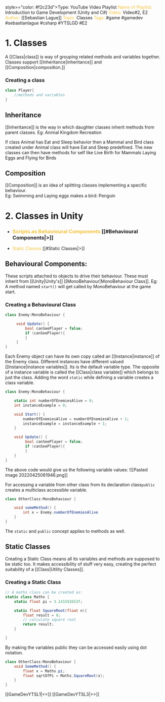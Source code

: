 style>="color: #f2c23d">Type:</span> YouTube Video Playlist
<span style="color: #f2c23d;">Name of Playlist:</span> Introduction to Game Development (Unity and C#)
<span style="color: #f2c23d;">Video: </span>Video#2, E2
<span style="color: #f2c23d;">Author: 
</span> [[Sebastian Lague]]
<span style="color: #f2c23d;">Topic: </span> Classes
<span style="color: #f2c23d;">Tags:</span> #game #gamedev #sebastianlague #csharp  #YTSLGD #E2  

# 1. Classes
A [[Class|class]] is way of grouping related methods and variables together. 
Classes support [[Inheritance|inheritance]] and [[Composition|composition.]]
### Creating a class
```cs
class Player{
	//methods and variables
}
```

## Inheritance
[[Inheritance]] is the way in which daughter classes inherit methods from parent classes. 
Eg: Animal Kingdom Recreation

If class Animal has Eat and Sleep behavior then a Mammal and Bird class created under Animal class will have Eat and Sleep predefined. The new classes can then have methods for self like 
Live Birth for Mammals
Laying Eggs and Flying for Birds

## Composition
[[Composition]] is an idea of splitting classes implementing a specific behaviour.  
Eg: Swimming and Laying eggs makes a bird: Penguin

# 2. Classes in Unity
- ### <span style="color: #f2c23d;">Scripts as Behavioural Components</span> [[#Behavioural Components|>]]
- <span style="color: #f2c23d;">Static Classes</span> [[#Static Classes|>]]

## Behavioural Components:
 These scripts attached to objects to drive their behaviour. These must inherit from [[Unity|Unity's]] [[MonoBehaviour|MonoBehaviour Class]].
 Eg: A method named `start()` will get called by MonoBehaviour at the game start.
 
### Creating a Behavioural Class 
```cs
class Enemy:MonoBehaviour {

	 void Update() {
		 bool canSeePlayer = false;
		 if (canSeePlayer){
		 }
	 }
}
``` 

Each Enemy object can have its own copy called an [[Instance|instance]] of the Enemy class. Different instances have different valued [[Instance|instance variables]]. Its is the default variable type.
The opposite of a instance variable is called the [[Class|class variable]] which belongs to just the class. Adding the word `static` while defining a variable creates a class variable. 
```cs
class Enemy:MonoBehaviour {

	static int numberOfEnemiesAlive = 0;
	int instanceExample = 0;

	void Start() {
		numberOfEnemiesAlive = numberOfEnemiesAlive + 1;
		instanceExample = instanceExample + 1;
	}

	void Update() {
		 bool canSeePlayer = false;
		 if (canSeePlayer){
		 }
	}
}
```

The above code would give us the following variable values:
![[Pasted image 20220425061946.png]]

For accessing a variable from other class from its declaration class`public` creates a multiclass accessible variable.
```cs
class OtherClass:MonoBehaviour {

	void someMethod() {
		int x = Enemy.numberOfEnemiesAlive
	}
}
```

The  `static` and `public` concept applies to methods as well.

## Static Classes
Creating a Static Class means all its variables and methods are supposed to be static too. It makes accessibility of stuff very easy, creating the perfect suitability of a [[Class|Utility Classes]].
### Creating a Static Class
```cs
// A maths class can be created as:
static class Maths {
	static float pi = 3.141592653f;

	static float SquareRoot(float n){
		float result = 0;
		// calculate square root
		return result;
	}

}
```
By making the variables public they can be accessed easily using dot notation.
```cs
class OtherClass:MonoBehaviour {
	void SomeMethod() {
		float x = Maths.pi;
		float sqrtOfPi = Maths.SquareRoot(x);
	}
}
```

[[GameDevYTSL1|<<]] [[GameDevYTSL3|>>]]